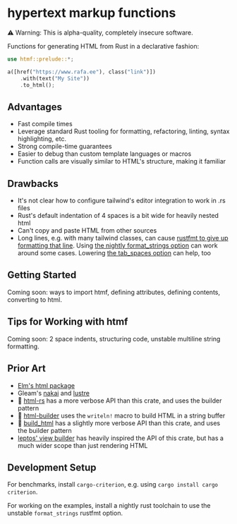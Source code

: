# hypertext markup functions

⚠️ Warning: This is alpha-quality, completely insecure software.

Functions for generating HTML from Rust in a declarative fashion:

```rust
use htmf::prelude::*;

a([href("https://www.rafa.ee"), class("link")])
    .with(text("My Site"))
    .to_html();
```

## Advantages

- Fast compile times
- Leverage standard Rust tooling for formatting, refactoring, linting, syntax highlighting, etc.
- Strong compile-time guarantees
- Easier to debug than custom template languages or macros
- Function calls are visually similar to HTML's structure, making it familiar

## Drawbacks

- It's not clear how to configure tailwind's editor integration to work in .rs files
- Rust's default indentation of 4 spaces is a bit wide for heavily nested html
- Can't copy and paste HTML from other sources
- Long lines, e.g. with many tailwind classes, can cause [rustfmt to give up formatting that line](https://github.com/rust-lang/rustfmt/issues/3863). Using [the nightly format_strings option](https://rust-lang.github.io/rustfmt/?version=v1.6.0&search=#format_strings) can work around some cases. Lowering [the tab_spaces option](https://rust-lang.github.io/rustfmt/?version=v1.6.0&search=#tab_spaces) can help, too

## Getting Started

Coming soon: ways to import htmf, defining attributes, defining contents, converting to html.

## Tips for Working with htmf

Coming soon: 2 space indents, structuring code, unstable multiline string formatting.

## Prior Art

- [Elm's html package](https://github.com/elm/html)
- Gleam's [nakai](https://github.com/nakaixo/nakai) and [lustre](https://github.com/lustre-labs/lustre)
- 🦀 [html-rs](https://github.com/ancos2505/html-rs) has a more verbose API than this crate, and uses the builder pattern
- 🦀 [html-builder](https://github.com/asayers/html-builder) uses the `writeln!` macro to build HTML in a string buffer
- 🦀 [build_html](https://github.com/skubalj/build_html) has a slightly more verbose API than this crate, and uses the builder pattern
- [leptos' view builder](https://book.leptos.dev/view/builder.html#no-macros-the-view-builder-syntax) has heavily inspired the API of this crate, but has a much wider scope than just rendering HTML

## Development Setup

For benchmarks, install `cargo-criterion`, e.g. using `cargo install cargo criterion`.

For working on the examples, install a nightly rust toolchain to use the unstable `format_strings` rustfmt option.